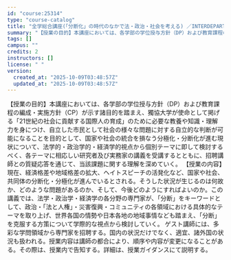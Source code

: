 ```yaml
---
id: "course:25314"
type: "course-catalog"
title: "全学総合講座(「分断化」の時代のなかで法・政治・社会を考える) ／INTERDEPARTMENTAL LECTURE (LAW, POLITICS AND SOCIETY IN AN ERA OF FRAGMENTATION AND POLARIZATION)"
summary: "【授業の目的】本講座においては、各学部の学位授与方針（DP）および教育課程の編成・実施方針（CP）が示す諸目的を踏まえ、獨協大学が使命として掲げる「21世紀の社会に貢献する国際人の育成」のために必要な教養や知識・理解力を身につけ、自立した市…"
tags: []
campus: ""
credits: 2
instructors: []
license: " "
version:
  created_at: "2025-10-09T03:48:57Z"
  updated_at: "2025-10-09T03:48:57Z"
---
```


【授業の目的】本講座においては、各学部の学位授与方針（DP）および教育課程の編成・実施方針（CP）が示す諸目的を踏まえ、獨協大学が使命として掲げる「21世紀の社会に貢献する国際人の育成」のために必要な教養や知識・理解力を身につけ、自立した市民として社会の様々な問題に対する自立的な判断が可能になることを目的として、国家や社会の統合を損なう分極化・分断化が進む現状について、法学的・政治学的・経済学的視点から個別テーマに即して検討するべく、各テーマに相応しい研究者及び実務家の講義を受講するとともに、招聘講師との質疑応答を通じて、当該課題に関する理解を深めていく。 【授業の内容】現在、経済格差や地域格差の拡大、ヘイトスピーチの活発化など、国家や社会、共同体の分断化・分極化が進んでいるとされる。そうした状況が生じるのは何故か、どのような問題があるのか、そして、今後どのようにすればよいのか。この講義では、法学・政治学・経済学の各分野の専門家が、「分断」をキーワードとして、政治・「法と人権」・災害復興・コミュニティの各領域における具体的なテーマを取り上げ、世界各国の情勢や日本各地の地域事情なども踏まえ、「分断」を克服する方策について学際的な視点から検討していく。 ゲスト講師には、多彩な学問領域から専門家を招聘する。国内の状況だけでなく、適宜、諸外国の状況も扱われる。授業内容は講師の都合により、順序や内容が変更になることがある。その際は、授業内で告知する。詳細は、授業ガイダンスにて説明する。
